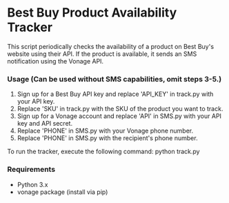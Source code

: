 # Best Buy Product Availability Tracker

This script periodically checks the availability of a product on Best Buy's website using their API. If the product is available, it sends an SMS notification using the Vonage API.

### Usage (Can be used without SMS capabilities, omit steps 3-5.)
1. Sign up for a Best Buy API key and replace 'API_KEY' in track.py with your API key.
2. Replace 'SKU' in track.py with the SKU of the product you want to track.
3. Sign up for a Vonage account and replace 'API' in SMS.py with your API key and API secret.
4. Replace 'PHONE' in SMS.py with your Vonage phone number.
5. Replace 'PHONE' in SMS.py with the recipient's phone number.

To run the tracker, execute the following command:
python track.py

### Requirements
- Python 3.x
- vonage package (install via pip)
